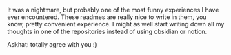 It was a nightmare, but probably one of the most funny experiences I have ever encountered. These readmes are really nice to write in them, you know, pretty convenient experience. I might as well start writing down all my thoughts in one of the repositories instead of using obsidian or notion.

Askhat: totally agree with you :)
